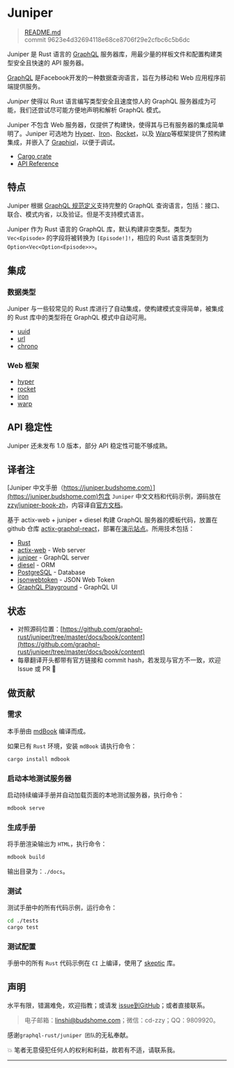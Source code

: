 # Juniper

> [README.md](https://github.com/graphql-rust/juniper/blob/master/docs/book/content/README.md)
> <br />
> commit 9623e4d32694118e68ce8706f29e2cfbc6c5b6dc

Juniper 是 Rust 语言的 [GraphQL] 服务器库，用最少量的样板文件和配置构建类型安全且快速的 API 服务器。

[GraphQL][graphql] 是Facebook开发的一种数据查询语言，旨在为移动和 Web 应用程序前端提供服务。

_Juniper_ 使得以 Rust 语言编写类型安全且速度惊人的 GraphQL 服务器成为可能，我们还尝试尽可能方便地声明和解析 GraphQL 模式。

Juniper 不包含 Web 服务器，仅提供了构建快，使得其与已有服务器的集成简单明了。Juniper 可选地为 [Hyper][hyper]、[Iron][iron]、[Rocket]，以及 [Warp][warp]等框架提供了预构建集成，并嵌入了 [Graphiql][graphiql]，以便于调试。

- [Cargo crate](https://crates.io/crates/juniper)
- [API Reference][docsrs]

## 特点

Juniper 根据 [GraphQL 规范定义][graphql_spec]支持完整的 GraphQL 查询语言，包括：接口、联合、模式内省，以及验证。但是不支持模式语言。

Juniper 作为 Rust 语言的 GraphQL 库，默认构建非空类型。类型为 `Vec<Episode>` 的字段将被转换为 `[Episode!]!`，相应的 Rust 语言类型则为 `Option<Vec<Option<Episode>>>`。

## 集成

### 数据类型

Juniper 与一些较常见的 Rust 库进行了自动集成，使构建模式变得简单，被集成的 Rust 库中的类型将在 GraphQL 模式中自动可用。

- [uuid][uuid]
- [url][url]
- [chrono][chrono]

### Web 框架

- [hyper][hyper]
- [rocket][rocket]
- [iron][iron]
- [warp][warp]

## API 稳定性

Juniper 还未发布 1.0 版本，部分 API 稳定性可能不够成熟。

## 译者注

[Juniper 中文手册（https://juniper.budshome.com）](https://juniper.budshome.com)包含 `Juniper` 中文文档和代码示例，源码放在 [zzy/juniper-book-zh](https://github.com/zzy/juniper-book-zh)，内容译自[官方文档](https://github.com/graphql-rust/juniper/tree/master/docs/book)。

基于 actix-web + juniper + diesel 构建 GraphQL 服务器的模板代码，放置在 github 仓库 [actix-graphql-react](https://github.com/zzy/actix-graphql-react)，部署在[演示站点](https://cms.budshome.com/graphql)。所用技术包括：

- [Rust](https://www.rust-lang.org/zh-CN)
- [actix-web](https://crates.io/crates/actix-web) - Web server
- [juniper](https://crates.io/crates/juniper) - GraphQL server
- [diesel](https://crates.io/crates/diesel) - ORM
- [PostgreSQL](https://postgresql.org) - Database
- [jsonwebtoken](https://crates.io/crates/jsonwebtoken) - JSON Web Token
- [GraphQL Playground](https://github.com/prisma-labs/graphql-playground) - GraphQL UI

## 状态

- 对照源码位置：[https://github.com/graphql-rust/juniper/tree/master/docs/book/content](https://github.com/graphql-rust/juniper/tree/master/docs/book/content)
- 每章翻译开头都带有官方链接和 commit hash，若发现与官方不一致，欢迎 Issue 或 PR :bug:

## 做贡献

### 需求

本手册由 [mdBook](https://github.com/rust-lang-nursery/mdBook) 编译而成。

如果已有 `Rust` 环境，安装 `mdBook` 请执行命令：

```bash
cargo install mdbook
```

### 启动本地测试服务器

启动持续编译手册并自动加载页面的本地测试服务器，执行命令：

```bash
mdbook serve
```

### 生成手册

将手册渲染输出为 `HTML`，执行命令：

```bash
mdbook build
```

输出目录为：`./docs`。

### 测试

测试手册中的所有代码示例，运行命令：

```bash
cd ./tests
cargo test
```

### 测试配置

手册中的所有 `Rust` 代码示例在 `CI` 上编译，使用了 [skeptic](https://github.com/budziq/rust-skeptic) 库。

## 声明

水平有限，错漏难免，欢迎指教；或请发 [issue到GitHub](https://github.com/zzy/juniper-book-zh)；或者直接联系。

> 电子邮箱：linshi@budshome.com；微信：cd-zzy；QQ：9809920。

感谢`graphql-rust/juniper 团队`的无私奉献。

💥 笔者无意侵犯任何人的权利和利益，故若有不适，请联系我。

------

[graphql]: http://graphql.org
[graphiql]: https://github.com/graphql/graphiql
[iron]: http://ironframework.io
[graphql_spec]: http://facebook.github.io/graphql
[test_schema_rs]: https://github.com/graphql-rust/juniper/blob/master/juniper/src/tests/schema.rs
[tokio]: https://github.com/tokio-rs/tokio
[hyper_examples]: https://github.com/graphql-rust/juniper/tree/master/juniper_hyper/examples
[rocket_examples]: https://github.com/graphql-rust/juniper/tree/master/juniper_rocket/examples
[iron_examples]: https://github.com/graphql-rust/juniper/tree/master/juniper_iron/examples
[hyper]: https://hyper.rs
[rocket]: https://rocket.rs
[book]: https://graphql-rust.github.io
[book_quickstart]: https://graphql-rust.github.io/quickstart.html
[docsrs]: https://docs.rs/juniper
[warp]: https://github.com/seanmonstar/warp
[warp_examples]: https://github.com/graphql-rust/juniper/tree/master/juniper_warp/examples
[actix-web]: https://github.com/actix/actix-web
[uuid]: https://crates.io/crates/uuid
[url]: https://crates.io/crates/url
[chrono]: https://crates.io/crates/chrono
